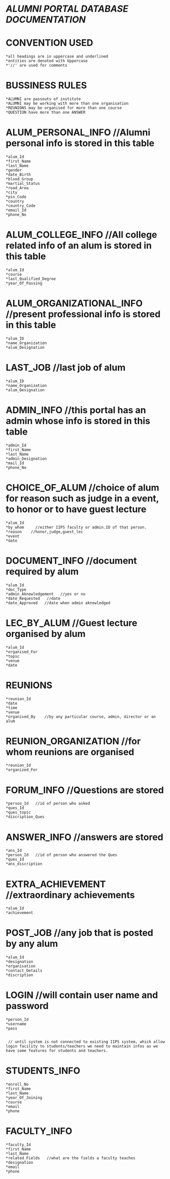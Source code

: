 ***ALUMNI PORTAL DATABASE DOCUMENTATION***
   ====================================

CONVENTION USED
===============
	*all headings are in uppercase and underlined
	*entities are denoted with Uppercase
	*'//' are used for comments

BUSSINESS RULES
===============
	*ALUMNI are passouts of institute
	*ALUMNI may be working with more than one organisation
	*REUNIONS may be organised for more than one course
	*QUESTION have more than one ANSWER
		
ALUM_PERSONAL_INFO   //Alumni personal info is stored in this table
==================
	*alum_Id
	*first_Name
	*last_Name
	*gender
	*date_Birth
	*blood_Group
	*martial_Status
	*road_Area
	*city
	*pin_Code
	*country
	*country_Code
	*email_Id
	*phone_No
	
ALUM_COLLEGE_INFO  //All college related info of an alum is stored in this table
=================
	*alum_Id
	*course
	*last_Qualified_Degree
	*year_Of_Passing

ALUM_ORGANIZATIONAL_INFO   //present professional info is stored in this table
========================
	*alum_ID
	*name_Organization
	*alum_Designation

LAST_JOB   //last job of alum
========
	*alum_ID
	*name_Organization
	*alum_Designation
	
ADMIN_INFO      //this portal has an admin whose info is stored in this table
==========
	*admin_Id
	*first_Name
	*last_Name
	*admin_Designation
	*mail_Id
	*phone_No

CHOICE_OF_ALUM   //choice of alum for reason such as judge in a event, to honor or to have guest lecture
==============
	*alum_Id
	*by_whom     //either IIPS faculty or admin.ID of that person.
	*reason    //honor,judge,guest_lec
	*event
	*date
	
DOCUMENT_INFO    //document required by alum
=============
	*alum_Id
	*doc_Type
	*admin_Aknowledgement   //yes or no
	*date_Requested   //date
	*date_Approved   //date when admin aknowledged
	
LEC_BY_ALUM   //Guest lecture organised by alum
===========
	*alum_Id
	*organised_For 
	*topic
	*venue
	*date

REUNIONS
========
	*reunion_Id
	*date
	*time
	*venue
	*organised_By    //by any particular course, admin, director or an alum     

REUNION_ORGANIZATION    //for  whom reunions are organised
====================
	*reunion_Id
	*organized_For
	
FORUM_INFO    //Questions are stored
==========
	*person_Id   //id of person who asked
	*ques_Id 
	*ques_topic
	*discription_Ques

ANSWER_INFO    //answers are stored 
===========
	*ans_Id
	*person_Id   //id of person who answered the Ques
	*ques_Id
	*ans_discription
	
EXTRA_ACHIEVEMENT   //extraordinary achievements
=================
	*alum_Id
	*achievement

POST_JOB  //any job that is posted by any alum
========
	*alum_Id
	*designation
	*organisation
	*contact_Details
	*discription
	
LOGIN  //will contain user name and password
=====
	*person_Id
	*username
	*pass
	

	 // until system is not connected to existing IIPS system, which allow login facility to students/teachers we need to maintain infos as we have some features for students and teachers.
	
STUDENTS_INFO    
=============
	*enroll_No
	*first_Name
	*last_Name
	*year_Of_Joining
	*course
	*email
	*phone
		
FACULTY_INFO
=============
	*faculty_Id
	*first_Name
	*last_Name
	*related_Fields   //what are the fields a faculty teaches
	*designation
	*email
	*phone
		
